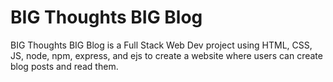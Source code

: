 <h1>BIG Thoughts BIG Blog</h1>

BIG Thoughts BIG Blog is a Full Stack Web Dev project using HTML, CSS, JS, node, npm, express, and ejs to create a website where users can create blog posts and read them.
